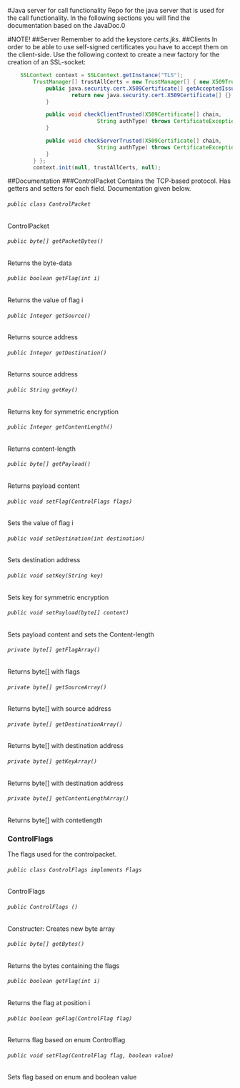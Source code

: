 #Java server for call functionality
Repo for the java server that is used for the call functionality.
In the following sections you will find the documentation based on the JavaDoc.0

#NOTE!
##Server
Remember to add the keystore *certs.jks*.
##Clients
In order to be able to use self-signed certificates you have to accept them on the client-side.
Use the following context to create a new factory for the creation of an SSL-socket:
```java
    SSLContext context = SSLContext.getInstance("TLS");
        TrustManager[] trustAllCerts = new TrustManager[] { new X509TrustManager() {
            public java.security.cert.X509Certificate[] getAcceptedIssuers() {
                    return new java.security.cert.X509Certificate[] {};
            }

            public void checkClientTrusted(X509Certificate[] chain,
                            String authType) throws CertificateException {
            }

            public void checkServerTrusted(X509Certificate[] chain,
                            String authType) throws CertificateException {
            }
        } };
        context.init(null, trustAllCerts, null);
```
##Documentation
###ControlPacket
Contains the TCP-based protocol. Has getters and setters for each field. Documentation given below.

###### `public class ControlPacket`

ControlPacket

###### `public byte[] getPacketBytes()`

Returns the byte-data

###### `public boolean getFlag(int i)`

Returns the value of flag i

###### `public Integer getSource()`

Returns source address

###### `public Integer getDestination()`

Returns source address

###### `public String getKey()`

Returns key for symmetric encryption

###### `public Integer getContentLength()`

Returns content-length

###### `public byte[] getPayload()`

Returns payload content

###### `public void setFlag(ControlFlags flags)`

Sets the value of flag i

###### `public void setDestination(int destination)`

Sets destination address

###### `public void setKey(String key)`

Sets key for symmetric encryption

###### `public void setPayload(byte[] content)`

Sets payload content and sets the Content-length

###### `private byte[] getFlagArray()`

Returns byte[] with flags

###### `private byte[] getSourceArray()`

Returns byte[] with source address

###### `private byte[] getDestinationArray()`

Returns byte[] with destination address

###### `private byte[] getKeyArray()`

Returns byte[] with destination address

###### `private byte[] getContentLengthArray()`

Returns byte[] with contetlength


### ControlFlags
The flags used for the controlpacket. 

###### `public class ControlFlags implements Flags`

ControlFlags

###### `public ControlFlags ()`

Constructer: Creates new byte array

###### `public byte[] getBytes()`

Returns the bytes containing the flags

###### `public boolean getFlag(int i)`

Returns the flag at position i

###### `public boolean geFlag(ControlFlag flag)`

Returns flag based on enum Controlflag

###### `public void setFlag(ControlFlag flag, boolean value)`

Sets flag based on enum and boolean value
